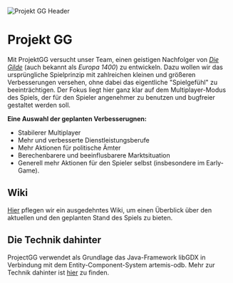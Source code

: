 ![Projekt GG Header](https://www.dropbox.com/s/a8rbml1ss9jnsga/project_gg_banner.png?raw=1)

# Projekt GG
Mit ProjektGG versucht unser Team, einen geistigen Nachfolger von _[Die Gilde](https://de.wikipedia.org/wiki/Die_Gilde)_ (auch bekannt als _Europa 1400_) zu entwickeln. Dazu wollen wir das ursprüngliche Spielprinzip mit zahlreichen kleinen und größeren Verbesserungen versehen, ohne dabei das eigentliche "Spielgefühl" zu beeinträchtigen. Der Fokus liegt hier ganz klar auf dem Multiplayer-Modus des Spiels, der für den Spieler angenehmer zu benutzen und bugfreier gestaltet werden soll.

**Eine Auswahl der geplanten Verbesserugnen:**
* Stabilerer Multiplayer
* Mehr und verbesserte Dienstleistungsberufe
* Mehr Aktionen für politische Ämter
* Berechenbarere und beeinflusbarere Marktsituation
* Generell mehr Aktionen für den Spieler selbst (insbesondere im Early-Game).


## Wiki
[Hier](https://github.com/Meidimax99/ProjektGG/wiki) pflegen wir ein ausgedehntes Wiki, um einen Überblick über den aktuellen und den geplanten Stand des Spiels zu bieten.

## Die Technik dahinter
ProjectGG verwendet als Grundlage das Java-Framework libGDX in Verbindung mit dem Entity-Component-System artemis-odb. Mehr zur Technik dahinter ist [hier](https://github.com/Meidimax99/ProjektGG/wiki/Technik-dahinter) zu finden.